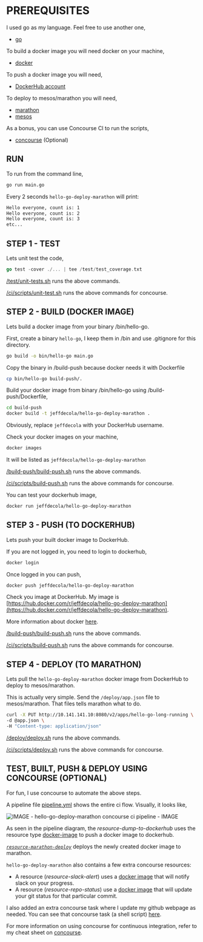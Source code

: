 
# PREREQUISITES

I used go as my language.  Feel free to use another one,

* [go](https://github.com/JeffDeCola/my-cheat-sheets/tree/master/software/development/languages/go-cheat-sheet)

To build a docker image you will need docker on your machine,

* [docker](https://github.com/JeffDeCola/my-cheat-sheets/tree/master/software/operations-tools/orchestration/builds-deployment-containers/docker-cheat-sheet)

To push a docker image you will need,

* [DockerHub account](https://hub.docker.com/)

To deploy to mesos/marathon you will need,

* [marathon](https://github.com/JeffDeCola/my-cheat-sheets/tree/master/software/operations-tools/orchestration/cluster-managers-resource-management-scheduling/marathon-cheat-sheet)
* [mesos](https://github.com/JeffDeCola/my-cheat-sheets/tree/master/software/operations-tools/orchestration/cluster-managers-resource-management-scheduling/mesos-cheat-sheet)

As a bonus, you can use Concourse CI to run the scripts,

* [concourse](https://github.com/JeffDeCola/my-cheat-sheets/tree/master/software/operations-tools/continuous-integration-continuous-deployment/concourse-cheat-sheet) (Optional)

## RUN

To run from the command line,

```bash
go run main.go
```

Every 2 seconds `hello-go-deploy-marathon` will print:

```bash
Hello everyone, count is: 1
Hello everyone, count is: 2
Hello everyone, count is: 3
etc...
```

## STEP 1 - TEST

Lets unit test the code,

```go
go test -cover ./... | tee /test/test_coverage.txt
```

[/test/unit-tests.sh](https://github.com/JeffDeCola/hello-go-deploy-marathon/tree/master/test/unit-tests.sh)
runs the above commands.

[/ci/scripts/unit-test.sh](https://github.com/JeffDeCola/hello-go-deploy-marathon/tree/master/ci/scripts/unit-tests.sh)
runs the above commands for concourse.

## STEP 2 - BUILD (DOCKER IMAGE)

Lets build a docker image from your binary /bin/hello-go.

First, create a binary `hello-go`,
I keep them in /bin and use .gitignore for this directory.

```bash
go build -o bin/hello-go main.go
```

Copy the binary in /build-push because docker needs it with Dockerfile

```bash
cp bin/hello-go build-push/.
```

Build your docker image from binary /bin/hello-go
using /build-push/Dockerfile,

```bash
cd build-push
docker build -t jeffdecola/hello-go-deploy-marathon .
```

Obviously, replace `jeffdecola` with your DockerHub username.

Check your docker images on your machine,

```bash
docker images
```

It will be listed as `jeffdecola/hello-go-deploy-marathon`

[/build-push/build-push.sh](https://github.com/JeffDeCola/hello-go-deploy-marathon/tree/master/build-push/build-push.sh)
runs the above commands.

[/ci/scripts/build-push.sh](https://github.com/JeffDeCola/hello-go-deploy-marathon/tree/master/ci/scripts/build-push.sh)
runs the above commands for concourse.

You can test your dockerhub image,

```bash
docker run jeffdecola/hello-go-deploy-marathon
```

## STEP 3 - PUSH (TO DOCKERHUB)

Lets push your built docker image to DockerHub.

If you are not logged in, you need to login to dockerhub,

```bash
docker login
```

Once logged in you can push,

```bash
docker push jeffdecola/hello-go-deploy-marathon
```

Check you image at DockerHub. My image is
[https://hub.docker.com/r/jeffdecola/hello-go-deploy-marathon](https://hub.docker.com/r/jeffdecola/hello-go-deploy-marathon).

More information about docker
[here](https://github.com/JeffDeCola/my-cheat-sheets/tree/master/software/operations-tools/orchestration/builds-deployment-containers/docker-cheat-sheet).

[/build-push/build-push.sh](https://github.com/JeffDeCola/hello-go-deploy-marathon/tree/master/build-push/build-push.sh)
runs the above commands.

[/ci/scripts/build-push.sh](https://github.com/JeffDeCola/hello-go-deploy-marathon/tree/master/ci/scripts/build-push.sh)
runs the above commands for concourse.

## STEP 4 - DEPLOY (TO MARATHON)

Lets pull the `hello-go-deploy-marathon` docker image
from DockerHub to deploy to mesos/marathon.

This is actually very simple.  Send the `/deploy/app.json` file
to mesos/marathon. That files tells marathon what to do.

```bash
curl -X PUT http://10.141.141.10:8080/v2/apps/hello-go-long-running \
-d @app.json \
-H "Content-type: application/json"
```

[/deploy/deploy.sh](https://github.com/JeffDeCola/hello-go-deploy-marathon/tree/master/deploy/deploy.sh)
runs the above commands.

[/ci/scripts/deploy.sh](https://github.com/JeffDeCola/hello-go-deploy-marathon/tree/master/ci/scripts/deploy.sh)
runs the above commands for concourse.

## TEST, BUILT, PUSH & DEPLOY USING CONCOURSE (OPTIONAL)

For fun, I use concourse to automate the above steps.

A pipeline file [pipeline.yml](https://github.com/JeffDeCola/hello-go-deploy-marathon/tree/master/ci/pipeline.yml)
shows the entire ci flow. Visually, it looks like,

![IMAGE - hello-go-deploy-marathon concourse ci pipeline - IMAGE](pics/hello-go-deploy-marathon-pipeline.jpg)

As seen in the pipeline diagram, the _resource-dump-to-dockerhub_ uses
the resource type
[docker-image](https://github.com/concourse/docker-image-resource)
to push a docker image to dockerhub.

[_`resource-marathon-deploy`_](https://github.com/JeffDeCola/resource-marathon-deploy)
deploys the newly created docker image to marathon.

`hello-go-deploy-marathon` also contains a few extra concourse resources:

* A resource (_resource-slack-alert_) uses a [docker image](https://hub.docker.com/r/cfcommunity/slack-notification-resource)
  that will notify slack on your progress.
* A resource (_resource-repo-status_) use a [docker image](https://hub.docker.com/r/dpb587/github-status-resource)
  that will update your git status for that particular commit.

I also added an extra concourse task where I update my github webpage as needed.
You can see that concourse task (a shell script)
[here](https://github.com/JeffDeCola/hello-go-deploy-marathon/tree/master/ci/scripts/readme-github-pages.sh).

For more information on using concourse for continuous integration,
refer to my cheat sheet on [concourse](https://github.com/JeffDeCola/my-cheat-sheets/tree/master/software/operations-tools/continuous-integration-continuous-deployment/concourse-cheat-sheet).
